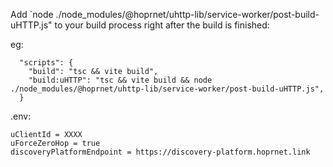 Add `node ./node_modules/@hoprnet/uhttp-lib/service-worker/post-build-uHTTP.js" to your build process right after the build is finished:

eg:

```
  "scripts": {
    "build": "tsc && vite build",
    "build:uHTTP": "tsc && vite build && node ./node_modules/@hoprnet/uhttp-lib/service-worker/post-build-uHTTP.js",
  }
```


.env:

```
uClientId = XXXX
uForceZeroHop = true
discoveryPlatformEndpoint = https://discovery-platform.hoprnet.link
```